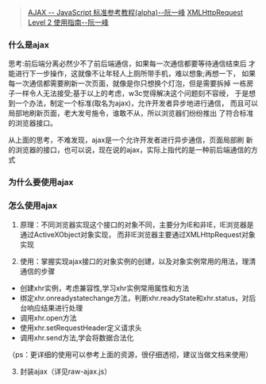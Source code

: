 > [AJAX -- JavaScript 标准参考教程(alpha)--阮一峰](http://javascript.ruanyifeng.com/bom/ajax.html)
> [XMLHttpRequest Level 2 使用指南--阮一峰](http://www.ruanyifeng.com/blog/2012/09/xmlhttprequest_level_2.html)

### 什么是ajax

思考:前后端分离必然少不了前后端通信，如果每一次通信都要等待通信结束后
才能进行下一步操作，这就像不让年轻人上厕所带手机，难以想象;再想一下，
如果每一次通信都需要刷新一次页面，就像是你只想换个灯泡，但是需要拆掉
一栋房子一样令人无法接受;基于以上的考虑，w3c觉得解决这个问题刻不容绶，
于是想到一个办法，制定一个标准(取名为ajax)，允许开发者异步地进行通信，
而且可以局部地刷新页面，老大发号施令，谁敢不从，所以浏览器们纷纷推出
了符合标准的浏览器接口。

从上面的思考，不难发现，ajax是一个允许开发者进行异步通信，页面局部刷
新的浏览器的接口，也可以说，现在说的ajax，实际上指代的是一种前后端通信的方式

### 为什么要使用ajax

### 怎么使用ajax

1. 原理：不同浏览器实现这个接口的对象不同，主要分为IE和非IE，IE浏览器是通过ActiveXObject对象实现，
而非IE浏览器主要通过XMLHttpRequest对象实现

2. 使用：掌握实现ajax接口的对象实例的创建，以及对象实例常用的用法，理清通信的步骤

- 创建xhr实例，考虑兼容性,学习xhr实例常用属性和方法
- 绑定xhr.onreadystatechange方法，判断xhr.readyState和xhr.status，对后台响应结果进行处理
- 调用xhr.open方法
- 使用xhr.setRequestHeader定义请求头
- 调用xhr.send方法,学会将数据合法化

（ps：更详细的使用可以参考上面的资源，很仔细透彻，建议当做文档来使用）

3. 封装ajax（详见raw-ajax.js）